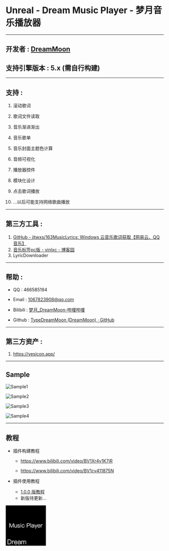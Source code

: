 # Unreal - Dream Music Player - 梦月音乐播放器

---

## 开发者 : [DreamMoon](https://github.com/TypeDreamMoon)

## 支持引擎版本 : 5.x (需自行构建)

---

## 支持 :

1. 滚动歌词

2. 歌词文件读取

3. 音乐渐进渐出

4. 音乐歌单

5. 音乐封面主题色计算

6. 音频可视化

7. 播放器控件

8. 模块化设计

9. 点击歌词播放

10. ...以后可能支持网络歌曲播放

---

## 第三方工具 :

1. [GitHub - jitwxs/163MusicLyrics: Windows 云音乐歌词获取【网易云、QQ音乐】](https://github.com/jitwxs/163MusicLyrics)
2. [音乐标签pc版 - vinlxc - 博客园](https://www.cnblogs.com/vinlxc/p/11347744.html)
3. LyricDownloader

---

## 帮助 :

- QQ : 466585194

- Email : 1067823908@qq.com

- Bilibili : [梦月_DreamMoon-哔哩哔哩](https://space.bilibili.com/1115826412)

- Github : [TypeDreamMoon (DreamMoon) · GitHub](https://github.com/TypeDreamMoon)

---

## 第三方资产 :

1. https://yesicon.app/

---

## Sample

![Sample1](Images/Sample1.png "Sample1")

![Sample2](Images/Sample2.png "Sample2")

![Sample3](Images/Sample3.png "Sample3")

![Sample4](Images/Sample4.png "Sample4")

---

## 教程

- 插件构建教程
  
  - https://www.bilibili.com/video/BV1Xr4y1K7jR
  
  - https://www.bilibili.com/video/BV1cy411875N

- 插件使用教程
  
  - [1.0.0 版教程](https://www.bilibili.com/video/BV1MkDmY7Evv)
  - 新版待更新...

![Icon128](Resources/Icon128.png "Icon128")
